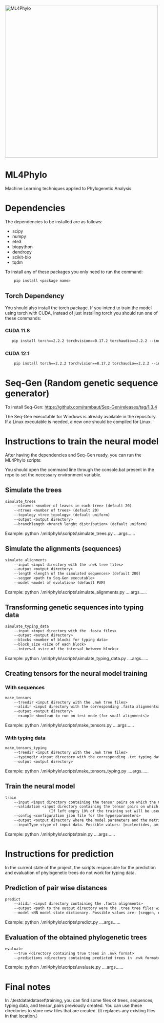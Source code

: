 <img src="./resources/ML4Phylo_logo.png" alt="ML4Phylo" width="500"/>

# ML4Phylo
Machine Learning techniques applied to Phylogenetic Analysis

# Dependencies
The dependencies to be installed are as follows:
- scipy 
- numpy 
- ete3 
- biopython 
- dendropy 
- scikit-bio 
- tqdm

To install any of these packages you only need to run the command:

```txt
    pip install <package name>
```

## Torch Dependency
You should also install the torch package. 
If you intend to train the model using torch with CUDA, instead of just installing torch you should run one of these commands:

### CUDA 11.8
```txt
   pip install torch==2.2.2 torchvision==0.17.2 torchaudio==2.2.2 --index-url https://download.pytorch.org/whl/cu118 
```

### CUDA 12.1
```txt
    pip install torch==2.2.2 torchvision==0.17.2 torchaudio==2.2.2 --index-url https://download.pytorch.org/whl/cu121
```

# Seq-Gen (Random genetic sequence generator)
To install Seq-Gen:
https://github.com/rambaut/Seq-Gen/releases/tag/1.3.4

The Seq-Gen executable for Windows is already available in the repository. If a Linux executable is needed, a new one should be compiled for Linux.

# Instructions to train the neural model 
After having the dependencies and Seq-Gen ready, you can run the ML4Phylo scripts:

You should open the command line through the console.bat present in the repo to set the necessary environment variable.

## Simulate the trees
```txt
simulate_trees
    --nleaves <number of leaves in each tree> (default 20)
    --ntrees <number of trees> (default 20)
    --topology <tree topology> (default uniform)
    --output <output directory>
    --branchlength <branch lenght distribution> (default uniform)
```
Example: python .\ml4phylo\scripts\simulate_trees.py ....args......

## Simulate the alignments (sequences)
```txt
simulate_alignments
    --input <input directory with the .nwk tree files>
    --output <output directory>
    --length <length of the simulated sequences> (default 200)
    --seqgen <path to Seq-Gen executable>
    --model <model of evolution> (default PAM)
```
Example: python .\ml4phylo\scripts\simulate_alignments.py ....args......

## Transforming genetic sequences into typing data
```txt
simulate_typing_data
    --input <input directory with the .fasta files>
    --output <output directory>
    --blocks <number of blocks for typing data>
    --block_size <size of each block>
    --interval <size of the interval between blocks>
```
Example: python .\ml4phylo\scripts\simulate_typing_data.py ....args......

## Creating tensors for the neural model training

### With sequences
```txt
make_tensors
    --treedir <input directory with the .nwk tree files>
    --alidir <input directory with the corresponding .fasta alignments>
    --output <output directory>
    --example <boolean to run on test mode (for small alignments)>
```
Example: python .\ml4phylo\scripts\make_tensors.py ....args......

### With typing data
```txt
make_tensors_typing
    --treedir <input directory with the .nwk tree files>
    --typingdir <input directory with the corresponding .txt typing data files>
    --output <output directory>
```
Example: python .\ml4phylo\scripts\make_tensors_typing.py ....args......

## Train the neural model
```txt
train
    --input <input directory containing the tensor pairs on which the model will be trained>
    --validation <input directory containing the tensor pairs on which the model will be evaluated.>
                    (If left empty 10% of the training set will be used as validation data.)
    --config <configuration json file for the hyperparameters>
    --output <output directory where the model parameters and the metrics will be saved>
    --inputType <type of input data. Possible values: [nucleotides, aminoacids, typing]>
```
Example: python .\ml4phylo\scripts\train.py ....args......

# Instructions for prediction
In the current state of the project, the scripts responsible for the prediction and evaluation of phylogenetic trees do not work for typing data.

## Prediction of pair wise distances
```txt
predict
    --alidir <input directory containing the .fasta alignments>
    --output <path to the output directory were the .tree tree files will be saved (default: alidir)>
    --model <NN model state dictionary. Possible values are: [seqgen, evosimz, <path/to/model.pt>]> (default: seqgen)
```
Example: python .\ml4phylo\scripts\predict.py ....args......

## Evaluation of the obtained phylogenetic trees
```txt
evaluate
    --true <directory containing true trees in .nwk format>
    --predictions <directory containing predicted trees in .nwk format>
```
Example: python .\ml4phylo\scripts\evaluate.py ....args......

# Final notes

In .\testdata\dataset\training, you can find some files of trees, sequences, typing data, and tensor_pairs previously created. You can use these directories to store new files that are created. (It replaces any existing files in that location.)